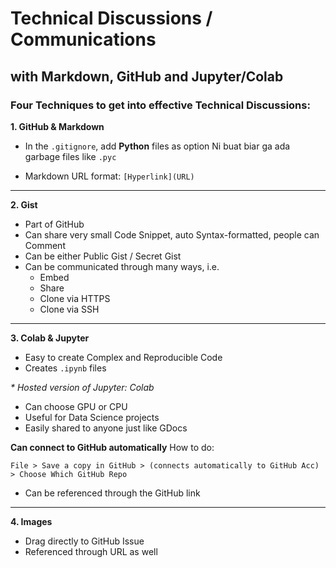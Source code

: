 # Technical Discussions / Communications
## with Markdown, GitHub and Jupyter/Colab

### Four Techniques to get into effective Technical Discussions:
**1. GitHub & Markdown**
* In the `.gitignore`, add **Python** files as option
Ni buat biar ga ada garbage files like `.pyc`

* Markdown URL format: `[Hyperlink](URL)`

---
	
**2. Gist**
* Part of GitHub
* Can share very small Code Snippet, auto Syntax-formatted, people can Comment
* Can be either Public Gist / Secret Gist
* Can be communicated through many ways, i.e.
	- Embed
	- Share
	- Clone via HTTPS
	- Clone via SSH

---

**3. Colab & Jupyter**
* Easy to create Complex and Reproducible Code
* Creates `.ipynb` files

_* Hosted version of Jupyter: Colab_
* Can choose GPU or CPU
* Useful for Data Science projects
* Easily shared to anyone just like GDocs

**Can connect to GitHub automatically**
How to do:
```
File > Save a copy in GitHub > (connects automatically to GitHub Acc) > Choose Which GitHub Repo
```
* Can be referenced through the GitHub link

---

**4. Images**
* Drag directly to GitHub Issue
* Referenced through URL as well
